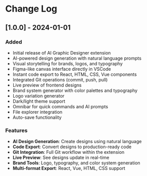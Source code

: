 # Change Log

## [1.0.0] - 2024-01-01

### Added
- Initial release of AI Graphic Designer extension
- AI-powered design generation with natural language prompts
- Visual storytelling for brands, logos, and typography
- Figma-like canvas interface directly in VSCode
- Instant code export to React, HTML, CSS, Vue components
- Integrated Git operations (commit, push, pull)
- Live preview of frontend designs
- Brand system generator with color palettes and typography
- Logo variation generator
- Dark/light theme support
- Omnibar for quick commands and AI prompts
- File explorer integration
- Auto-save functionality

### Features
- **AI Design Generation**: Create designs using natural language
- **Code Export**: Convert designs to production-ready code
- **Git Integration**: Full Git workflow within the extension
- **Live Preview**: See designs update in real-time
- **Brand Tools**: Logo, typography, and color system generation
- **Multi-format Export**: React, Vue, HTML, CSS support